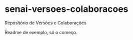 # senai-versoes-colaboracoes
Repositório de Versões e Colaborações

Readme de exemplo, só o começo.
